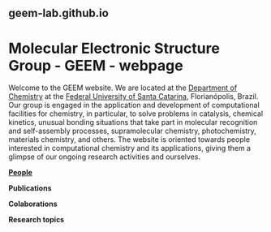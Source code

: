## geem-lab.github.io

# Molecular Electronic Structure Group - GEEM - webpage

Welcome to the GEEM website. We are located at the [Department of Chemistry](https://qmc.ufsc.br/) at the [Federal University of Santa Catarina](https://ufsc.br/), Florianópolis, Brazil. Our group is engaged in the application and development of computational facilities for chemistry, in particular, to solve problems in catalysis, chemical kinetics, unusual bonding situations that take part in molecular recognition and self-assembly processes, supramolecular chemistry, photochemistry, materials chemistry, and others. The website is oriented towards people interested in computational chemistry and its applications, giving them a glimpse of our ongoing research activities and ourselves.

**[People](https://geem-lab.github.io/people.md)**

**Publications**

**Colaborations**

**Research topics**


